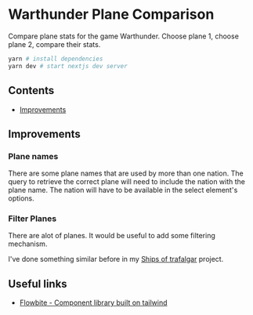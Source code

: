 # Warthunder Plane Comparison

Compare plane stats for the game Warthunder. Choose plane 1, choose plane 2, compare their stats.

```sh
yarn # install dependencies
yarn dev # start nextjs dev server
```

## Contents

- [Improvements](#improvements)

## Improvements

### Plane names

There are some plane names that are used by more than one nation. The query to retrieve the correct plane will need to include the nation with the plane name. The nation will have to be available in the select element's options.

### Filter Planes

There are alot of planes. It would be useful to add some filtering mechanism.

I've done something similar before in my [Ships of trafalgar](https://github.com/tomahawk-jupiter/ships-of-trafalgar) project.

## Useful links

- [Flowbite - Component library built on tailwind](https://flowbite.com/docs/getting-started/introduction/)
